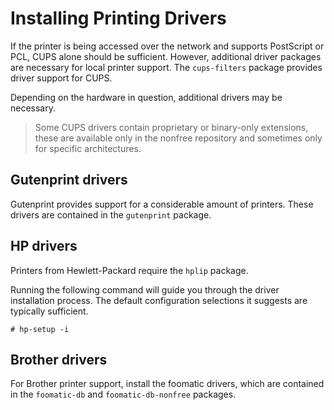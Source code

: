 # Installing Printing Drivers

If the printer is being accessed over the network and supports PostScript or
PCL, CUPS alone should be sufficient. However, additional driver packages are
necessary for local printer support. The `cups-filters` package provides driver
support for CUPS.

Depending on the hardware in question, additional drivers may be necessary.

> Some CUPS drivers contain proprietary or binary-only extensions, these are
> available only in the nonfree repository and sometimes only for specific
> architectures.

## Gutenprint drivers

Gutenprint provides support for a considerable amount of printers. These drivers
are contained in the `gutenprint` package.

## HP drivers

Printers from Hewlett-Packard require the `hplip` package.

Running the following command will guide you through the driver installation
process. The default configuration selections it suggests are typically
sufficient.

```
# hp-setup -i
```

## Brother drivers

For Brother printer support, install the foomatic drivers, which are contained
in the `foomatic-db` and `foomatic-db-nonfree` packages.
